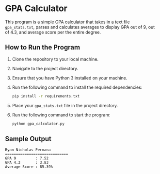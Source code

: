 # GPA Calculator

This program is a simple GPA calculator that takes in a text file `gpa_stats.txt`, parses and calculates averages to display GPA out of 9, out of 4.3, and average score per the entire degree.

## How to Run the Program

1. Clone the repository to your local machine.
2. Navigate to the project directory.
3. Ensure that you have Python 3 installed on your machine.
4. Run the following command to install the required dependencies:

   ```bash
   pip install -r requirements.txt
   ```

5. Place your `gpa_stats.txt` file in the project directory.
6. Run the following command to start the program:

   ```bash
   python gpa_calculator.py
   ```

## Sample Output
```
Ryan Nicholas Permana
=============================
GPA 9         : 7.52
GPA 4.3       : 3.83
Average Score : 85.39%
```